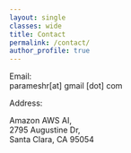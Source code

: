 ```yaml
---
layout: single
classes: wide
title: Contact
permalink: /contact/
author_profile: true
---
```


Email:  
parameshr[at] gmail [dot] com

Address:

Amazon AWS AI,  
2795 Augustine Dr,  
Santa Clara, CA 95054